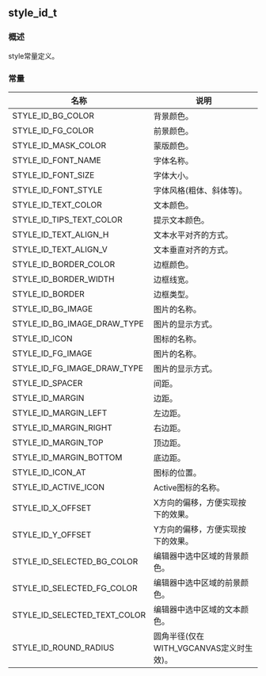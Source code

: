 ## style\_id\_t
### 概述
 style常量定义。
### 常量
<p id="style_id_t_consts">

| 名称 | 说明 | 
| -------- | ------- | 
| STYLE\_ID\_BG\_COLOR | 背景颜色。 |
| STYLE\_ID\_FG\_COLOR | 前景颜色。 |
| STYLE\_ID\_MASK\_COLOR | 蒙版颜色。 |
| STYLE\_ID\_FONT\_NAME | 字体名称。 |
| STYLE\_ID\_FONT\_SIZE | 字体大小。 |
| STYLE\_ID\_FONT\_STYLE | 字体风格(粗体、斜体等)。 |
| STYLE\_ID\_TEXT\_COLOR | 文本颜色。 |
| STYLE\_ID\_TIPS\_TEXT\_COLOR | 提示文本颜色。 |
| STYLE\_ID\_TEXT\_ALIGN\_H | 文本水平对齐的方式。 |
| STYLE\_ID\_TEXT\_ALIGN\_V | 文本垂直对齐的方式。 |
| STYLE\_ID\_BORDER\_COLOR | 边框颜色。 |
| STYLE\_ID\_BORDER\_WIDTH | 边框线宽。 |
| STYLE\_ID\_BORDER | 边框类型。 |
| STYLE\_ID\_BG\_IMAGE | 图片的名称。 |
| STYLE\_ID\_BG\_IMAGE\_DRAW\_TYPE | 图片的显示方式。 |
| STYLE\_ID\_ICON | 图标的名称。 |
| STYLE\_ID\_FG\_IMAGE | 图片的名称。 |
| STYLE\_ID\_FG\_IMAGE\_DRAW\_TYPE | 图片的显示方式。 |
| STYLE\_ID\_SPACER | 间距。 |
| STYLE\_ID\_MARGIN | 边距。 |
| STYLE\_ID\_MARGIN\_LEFT | 左边距。 |
| STYLE\_ID\_MARGIN\_RIGHT | 右边距。 |
| STYLE\_ID\_MARGIN\_TOP | 顶边距。 |
| STYLE\_ID\_MARGIN\_BOTTOM | 底边距。 |
| STYLE\_ID\_ICON\_AT | 图标的位置。 |
| STYLE\_ID\_ACTIVE\_ICON | Active图标的名称。 |
| STYLE\_ID\_X\_OFFSET | X方向的偏移，方便实现按下的效果。 |
| STYLE\_ID\_Y\_OFFSET | Y方向的偏移，方便实现按下的效果。 |
| STYLE\_ID\_SELECTED\_BG\_COLOR | 编辑器中选中区域的背景颜色。 |
| STYLE\_ID\_SELECTED\_FG\_COLOR | 编辑器中选中区域的前景颜色。 |
| STYLE\_ID\_SELECTED\_TEXT\_COLOR | 编辑器中选中区域的文本颜色。 |
| STYLE\_ID\_ROUND\_RADIUS | 圆角半径(仅在WITH\_VGCANVAS定义时生效)。 |
